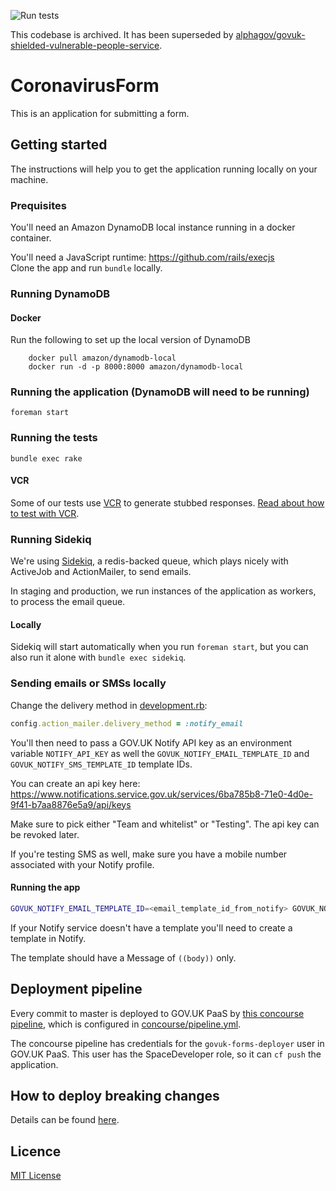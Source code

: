 ![Run tests](https://github.com/alphagov/govuk-coronavirus-vulnerable-people-form/workflows/Run%20tests/badge.svg)

This codebase is archived. It has been superseded by [alphagov/govuk-shielded-vulnerable-people-service](https://github.com/alphagov/govuk-shielded-vulnerable-people-service).

# CoronavirusForm

This is an application for submitting a form.

## Getting started

The instructions will help you to get the application running
locally on your machine.

### Prequisites

You'll need an Amazon DynamoDB local instance running in a docker container.

You'll need a JavaScript runtime: https://github.com/rails/execjs  
Clone the app and run `bundle` locally.  

### Running DynamoDB

#### Docker
Run the following to set up the local version of DynamoDB

```
    docker pull amazon/dynamodb-local
    docker run -d -p 8000:8000 amazon/dynamodb-local
```

### Running the application (DynamoDB will need to be running)

    foreman start

### Running the tests

    bundle exec rake

#### VCR

Some of our tests use [VCR](https://github.com/vcr/vcr) to generate stubbed responses. [Read about how to test with VCR](docs/testing/testing_with_vcr.md).

### Running Sidekiq

We're using [Sidekiq][], a redis-backed queue, which plays nicely with ActiveJob
and ActionMailer, to send emails.

In staging and production, we run instances of the application as workers,
to process the email queue.

#### Locally

Sidekiq will start automatically when you run `foreman start`, but you can
also run it alone with `bundle exec sidekiq`.

### Sending emails or SMSs locally

Change the delivery method in [development.rb][]:

```ruby
config.action_mailer.delivery_method = :notify_email
```

You'll then need to pass a GOV.UK Notify API key as an environment variable
`NOTIFY_API_KEY` as well the `GOVUK_NOTIFY_EMAIL_TEMPLATE_ID` and
`GOVUK_NOTIFY_SMS_TEMPLATE_ID` template IDs.

You can create an api key here: https://www.notifications.service.gov.uk/services/6ba785b8-71e0-4d0e-9f41-b7aa8876e5a9/api/keys

Make sure to pick either "Team and whitelist" or "Testing". The api key can be revoked later.

If you're testing SMS as well, make sure you have a mobile number associated with your Notify profile.

#### Running the app

```bash
GOVUK_NOTIFY_EMAIL_TEMPLATE_ID=<email_template_id_from_notify> GOVUK_NOTIFY_SMS_TEMPLATE_ID=<sms_template_id_from_notify> NOTIFY_API_KEY=<your_api_key> foreman start
```

If your Notify service doesn't have a template you'll need to create a template in Notify.

The template should have a Message of `((body))` only.

[Sidekiq]: https://github.com/mperham/sidekiq
[development.rb]: config/environments/development.rb

## Deployment pipeline

Every commit to master is deployed to GOV.UK PaaS by
[this concourse pipeline](https://cd.gds-reliability.engineering/teams/govuk-tools/pipelines/govuk-corona-vulnerable-people-form),
which is configured in [concourse/pipeline.yml](concourse/pipeline.yml).

The concourse pipeline has credentials for the `govuk-forms-deployer` user in
GOV.UK PaaS. This user has the SpaceDeveloper role, so it can `cf push` the application.

## How to deploy breaking changes

Details can be found [here](docs/how-to-deploy-breaking-changes).

## Licence

[MIT License](LICENCE)
